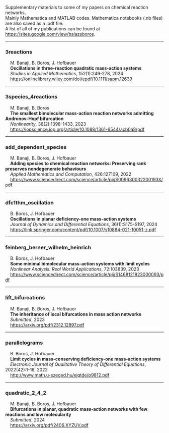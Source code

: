 Supplementary materials to some of my papers on chemical reaction networks.  
Mainly Mathematica and MATLAB codes. Mathematica notebooks (.nb files) are also saved as a .pdf file.  
A list of all of my publications can be found at https://sites.google.com/view/balazsboros.  
___
### 3reactions
&nbsp;&nbsp;&nbsp;&nbsp;M. Banaji, B. Boros, J. Hofbauer  
&nbsp;&nbsp;&nbsp;&nbsp;**Oscillations in three-reaction quadratic mass-action systems**  
&nbsp;&nbsp;&nbsp;&nbsp;*Studies in Applied Mathematics*, 152(1):249-278, 2024  
&nbsp;&nbsp;&nbsp;&nbsp;https://onlinelibrary.wiley.com/doi/epdf/10.1111/sapm.12639  
___
### 3species_4reactions
&nbsp;&nbsp;&nbsp;&nbsp;M. Banaji, B. Boros  
&nbsp;&nbsp;&nbsp;&nbsp;**The smallest bimolecular mass-action reaction networks admitting Andronov-Hopf bifurcation**  
&nbsp;&nbsp;&nbsp;&nbsp;*Nonlinearity*, 36(2):1398-1433, 2023  
&nbsp;&nbsp;&nbsp;&nbsp;https://iopscience.iop.org/article/10.1088/1361-6544/acb0a8/pdf
___
### add_dependent_species
&nbsp;&nbsp;&nbsp;&nbsp;M. Banaji, B. Boros, J. Hofbauer  
&nbsp;&nbsp;&nbsp;&nbsp;**Adding species to chemical reaction networks: Preserving rank preserves nondegenerate behaviours**  
&nbsp;&nbsp;&nbsp;&nbsp;*Applied Mathematics and Computation*, 426:127109, 2022    
&nbsp;&nbsp;&nbsp;&nbsp;https://www.sciencedirect.com/science/article/pii/S009630032200193X/pdf
___
### dfc1thm_oscillation
&nbsp;&nbsp;&nbsp;&nbsp;B. Boros, J. Hofbauer  
&nbsp;&nbsp;&nbsp;&nbsp;**Oscillations in planar deficiency-one mass-action systems**  
&nbsp;&nbsp;&nbsp;&nbsp;*Journal of Dynamics and Differential Equations*, 36(1):S175-S197, 2024  
&nbsp;&nbsp;&nbsp;&nbsp;https://link.springer.com/content/pdf/10.1007/s10884-021-10051-z.pdf
___
### feinberg_berner_wilhelm_heinrich
&nbsp;&nbsp;&nbsp;&nbsp;B. Boros, J. Hofbauer  
&nbsp;&nbsp;&nbsp;&nbsp;**Some minimal bimolecular mass-action systems with limit cycles**  
&nbsp;&nbsp;&nbsp;&nbsp;*Nonlinear Analysis: Real World Applications*, 72:103839, 2023  
&nbsp;&nbsp;&nbsp;&nbsp;https://www.sciencedirect.com/science/article/pii/S1468121823000093/pdf
___
### lift_bifurcations
&nbsp;&nbsp;&nbsp;&nbsp;M. Banaji, B. Boros, J. Hofbauer  
&nbsp;&nbsp;&nbsp;&nbsp;**The inheritance of local bifurcations in mass action networks**  
&nbsp;&nbsp;&nbsp;&nbsp;*Submitted*, 2023  
&nbsp;&nbsp;&nbsp;&nbsp;https://arxiv.org/pdf/2312.12897.pdf  
___
### parallelograms
&nbsp;&nbsp;&nbsp;&nbsp;B. Boros, J. Hofbauer  
&nbsp;&nbsp;&nbsp;&nbsp;**Limit cycles in mass-conserving deficiency-one mass-action systems**  
&nbsp;&nbsp;&nbsp;&nbsp;*Electronic Journal of Qualitative Theory of Differential Equations*, 2022(42):1-18, 2022  
&nbsp;&nbsp;&nbsp;&nbsp;http://www.math.u-szeged.hu/ejqtde/p9812.pdf
___
### quadratic_2_4_2
&nbsp;&nbsp;&nbsp;&nbsp;M. Banaji, B. Boros, J. Hofbauer  
&nbsp;&nbsp;&nbsp;&nbsp;**Bifurcations in planar, quadratic mass-action networks with few reactions and low molecularity**  
&nbsp;&nbsp;&nbsp;&nbsp;*Submitted*, 2024  
&nbsp;&nbsp;&nbsp;&nbsp;https://arxiv.org/pdf/2406.XYZUV.pdf  
